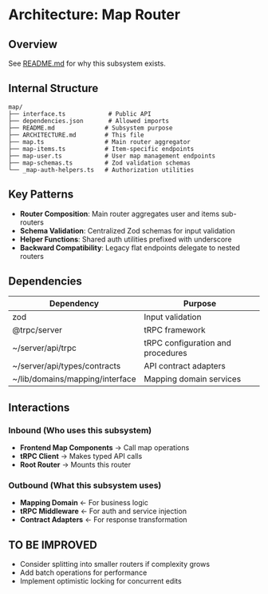 # Architecture: Map Router

## Overview
See [README.md](./README.md) for why this subsystem exists.

## Internal Structure

```
map/
├── interface.ts            # Public API
├── dependencies.json       # Allowed imports
├── README.md              # Subsystem purpose
├── ARCHITECTURE.md        # This file
├── map.ts                 # Main router aggregator
├── map-items.ts           # Item-specific endpoints
├── map-user.ts            # User map management endpoints
├── map-schemas.ts         # Zod validation schemas
└── _map-auth-helpers.ts   # Authorization utilities
```

## Key Patterns
- **Router Composition**: Main router aggregates user and items sub-routers
- **Schema Validation**: Centralized Zod schemas for input validation
- **Helper Functions**: Shared auth utilities prefixed with underscore
- **Backward Compatibility**: Legacy flat endpoints delegate to nested routers

## Dependencies

| Dependency | Purpose |
|------------|---------|
| zod | Input validation |
| @trpc/server | tRPC framework |
| ~/server/api/trpc | tRPC configuration and procedures |
| ~/server/api/types/contracts | API contract adapters |
| ~/lib/domains/mapping/interface | Mapping domain services |

## Interactions

### Inbound (Who uses this subsystem)
- **Frontend Map Components** → Call map operations
- **tRPC Client** → Makes typed API calls
- **Root Router** → Mounts this router

### Outbound (What this subsystem uses)
- **Mapping Domain** ← For business logic
- **tRPC Middleware** ← For auth and service injection
- **Contract Adapters** ← For response transformation

## TO BE IMPROVED
- Consider splitting into smaller routers if complexity grows
- Add batch operations for performance
- Implement optimistic locking for concurrent edits